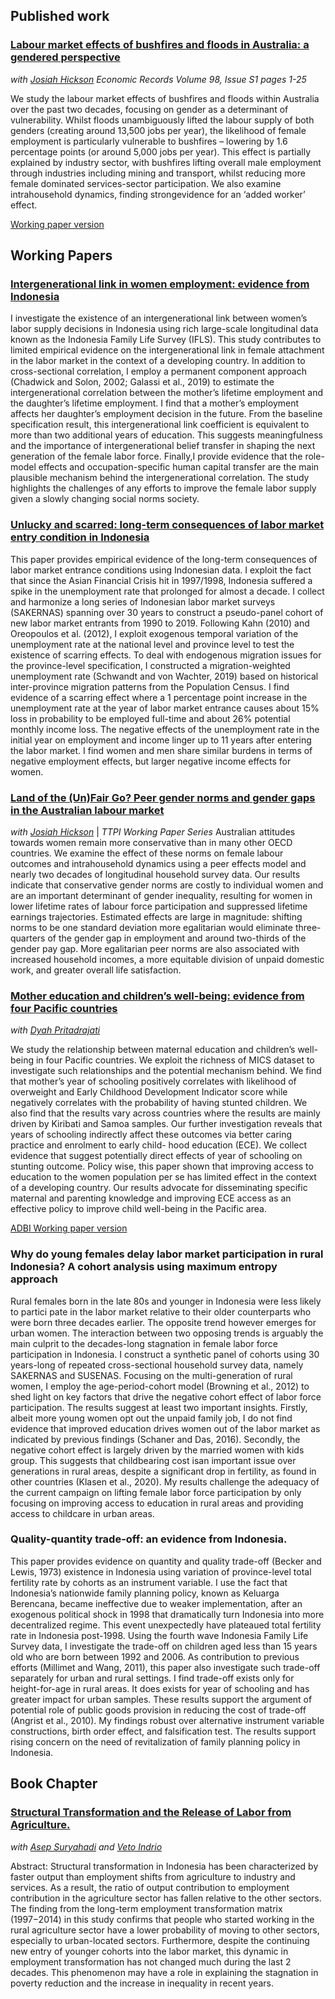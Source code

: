 ## Published work
### [Labour market effects of bushfires and floods in Australia: a gendered perspective](https://onlinelibrary.wiley.com/doi/full/10.1111/1475-4932.12688)
_with [Josiah Hickson](https://www.linkedin.com/in/josh-hickson-a36a4010a/?originalSubdomain=au)_
_Economic Records Volume 98, Issue S1 pages 1-25_

We study the labour market effects of bushfires and floods within Australia over the past two decades, focusing on gender as a determinant of vulnerability. Whilst floods unambiguously lifted the labour supply of both genders (creating around 13,500 jobs per year), the likelihood of female employment is particularly vulnerable to bushfires – lowering by 1.6 percentage points (or around 5,000 jobs per year). This effect is partially explained by industry sector, with bushfires lifting overall male employment through industries including mining and transport, whilst reducing more female dominated services-sector participation. We also examine intrahousehold dynamics, finding strongevidence for an ‘added worker’ effect.

[Working paper version](https://jnmarshan.github.io/docs/Compiled_Gendered_consequences_of_natural_disaster_Final_ER.pdf)

## Working Papers

### [Intergenerational link in women employment: evidence from Indonesia](https://jnmarshan.github.io/docs/motherdaughter_web.pdf)

I investigate the existence of an intergenerational link between women’s labor supply decisions in Indonesia using rich large-scale longitudinal data known as the Indonesia Family Life Survey (IFLS). This study contributes to limited empirical evidence on the intergenerational link in female attachment in the labor market in the context of a developing country. In addition to cross-sectional correlation, I employ a permanent component approach (Chadwick and Solon, 2002; Galassi et al., 2019) to estimate the intergenerational correlation between the mother’s lifetime employment and the daughter’s lifetime employment. I find that a mother’s employment affects her daughter’s employment decision in the future. From the baseline specification result, this intergenerational link coefficient is equivalent to more than two additional years of education. This suggests meaningfulness and the importance of intergenerational belief transfer in shaping the next generation of the female labor force. Finally,I provide evidence that the role-model effects and occupation-specific human capital transfer are the main plausible mechanism behind the intergenerational correlation. The study highlights the challenges of any efforts to improve the female labor supply
given a slowly changing social norms society.

### [Unlucky and scarred: long-term consequences of labor market entry condition in Indonesia](https://jnmarshan.github.io/docs/unluckyscarring_web.pdf)

This paper provides empirical evidence of the long-term consequences of labor market entrance conditions using Indonesian data. I exploit the fact that since the Asian Financial Crisis hit in 1997/1998, Indonesia suffered a spike in the unemployment rate that prolonged for almost a decade. I collect and harmonize a long series of Indonesian labor market surveys (SAKERNAS) spanning over 30 years to construct a pseudo-panel cohort of new labor market entrants from 1990 to 2019. Following Kahn (2010) and Oreopoulos et al. (2012), I exploit exogenous temporal variation of the unemployment rate at the national level and province level to test the existence of scarring effects. To deal with endogenous migration issues for the province-level specification, I constructed a migration-weighted unemployment rate (Schwandt and von Wachter, 2019) based on historical inter-province migration patterns from the Population Census. I find evidence of a scarring effect where a 1 percentage point increase in the unemployment rate at the year of labor market entrance causes about 15% loss in probability to be employed full-time and about 26% potential monthly income loss. The negative effects of the unemployment rate in the initial year on employment and income linger up to 11 years after entering the labor market. I find women and men share similar burdens in terms of negative employment effects, but larger negative income effects for women.

### [Land of the (Un)Fair Go? Peer gender norms and gender gaps in the Australian labour market](https://taxpolicy.crawford.anu.edu.au/sites/default/files/publication/taxstudies_crawford_anu_edu_au/2023-07/complete_wp_hickson_marshan_july_2023.pdf)
_with [Josiah Hickson](https://www.linkedin.com/in/josh-hickson-a36a4010a/?originalSubdomain=au)_ | _TTPI Working Paper Series_
Australian attitudes towards women remain more conservative than in many other OECD countries. We examine the effect of these norms on female labour outcomes and intrahousehold dynamics using a peer effects model and nearly two decades of longitudinal household survey data. Our results indicate that conservative gender norms are costly to individual women and are an important determinant of gender inequality, resulting for women in lower lifetime rates of labour force participation and suppressed lifetime earnings trajectories. Estimated effects are large in magnitude: shifting norms to be one standard deviation more egalitarian would eliminate
three-quarters of the gender gap in employment and around two-thirds of the gender pay gap. More egalitarian peer norms are also associated with increased household incomes, a more equitable division of unpaid domestic work, and greater overall life satisfaction.

### [Mother education and children’s well-being: evidence from four Pacific countries](https://www.adb.org/sites/default/files/publication/886766/adbi-wp1390.pdf)
_with [Dyah Pritadrajati](https://crawford.anu.edu.au/people/phd/dyah-pritadrajati)_

We study the relationship between maternal education and children’s well-being in four Pacific countries. We exploit the richness of MICS dataset to investigate such relationships and the potential mechanism behind. We find that mother’s year of schooling positively correlates with likelihood of overweight and Early Childhood Development Indicator score while negatively correlates with the probability of having stunted children. We also find that the results vary across countries where the results are mainly driven by Kiribati and Samoa samples. Our further investigation reveals that years of schooling indirectly affect these outcomes via better caring practice and enrolment to early child- hood education (ECE). We collect evidence that suggest potentially direct effects of year of schooling on stunting outcome. Policy wise, this paper shown that improving access to education to the women population per se has limited effect in the context of a developing country. Our results advocate for disseminating specific maternal and parenting knowledge and improving ECE access as an effective policy to improve child well-being in the Pacific area.

[ADBI Working paper version](https://www.adb.org/sites/default/files/publication/886766/adbi-wp1390.pdf)

### Why do young females delay labor market participation in rural Indonesia? A cohort analysis using maximum entropy approach

Rural females born in the late 80s and younger in Indonesia were less likely to partici pate in the labor market relative to their older counterparts who were born three decades earlier. The opposite trend however emerges for urban women. The interaction between two opposing trends is arguably the main culprit to the decades-long stagnation in female labor force participation in Indonesia. I construct a synthetic panel of cohorts using 30 years-long of repeated cross-sectional household survey data, namely SAKERNAS and SUSENAS. Focusing on the multi-generation of rural women, I employ the age-period-cohort model (Browning et al., 2012) to shed light on key factors that drive the negative cohort effect of labor force participation. The results suggest at least two important insights. Firstly, albeit more young women opt out the unpaid family job, I do not find evidence that improved education drives women out of the labor market as indicated by previous findings (Schaner and Das, 2016). Secondly, the negative cohort effect is largely driven by the married women with kids group. This suggests that childbearing cost isan important issue over generations in rural areas, despite a significant drop in fertility, as found in other countries (Klasen et al., 2020). My results challenge the adequacy of the current campaign on lifting female labor force participation by only focusing on improving access to education in rural areas and providing access to childcare in urban areas.

### Quality-quantity trade-off: an evidence from Indonesia.

This paper provides evidence on quantity and quality trade-off (Becker and Lewis, 1973) existence in Indonesia using variation of province-level total fertility rate by cohorts as an instrument variable. I use the fact that Indonesia’s nationwide family planning policy, known as Keluarga Berencana, became ineffective due to weaker implementation, after an exogenous political shock in 1998 that dramatically turn Indonesia into more decentralized regime. This event unexpectedly have plateaued total fertility rate in Indonesia post-1998. Using the fourth wave Indonesia Family Life Survey data, I investigate the trade-off on children aged less than 15 years old who are born between 1992 and 2006. As contribution to previous efforts (Millimet and Wang, 2011), this paper also investigate such trade-off separately for urban and rural settings. I find trade-off exists only for height-for-age in rural areas. It does exists for year of schooling and has greater impact for urban samples. These results support the argument of potential role of public goods provision in reducing the cost of trade-off (Angrist et al., 2010). My findings robust over alternative instrument variable constructions, birth order effect, and falsification test. The results support rising concern on the need of revitalization of family planning policy in Indonesia.

<!---### Income inequality trends in Indonesia. 
_with [Zulfan Tadjoeddin](https://www.westernsydney.edu.au/staff_profiles/WSU/associate_professor_zulfan_tadjoeddin)_

This paper presents income inequality, measured as ratio of income based on gender, education, and working status categories in Indonesia for the last two decades. --->

## Book Chapter
### [Structural Transformation and the Release of Labor from Agriculture.](https://www.adb.org/sites/default/files/publication/400586/indonesia-enhancing-productivity-quality-jobs.pdf) 
_with [Asep Suryahadi](https://smeru.or.id/en/content/asep-suryahadi) and [Veto Indrio](https://www.smeru.or.id/en/content/veto-tyas-indrio)_

Abstract:
Structural transformation in Indonesia has been characterized by faster output than employment shifts from agriculture to industry and services. As a result, the ratio of output contribution to employment contribution in the agriculture sector has fallen relative to the other sectors. The finding from the long-term employment transformation matrix (1997−2014) in this study confirms that people who started working in the rural agriculture sector have a lower probability of moving to other sectors, especially to urban-located sectors. Furthermore, despite the continuing new entry of younger cohorts into the labor market, this dynamic in employment transformation has not changed much during the last 2 decades. This phenomenon may have a role in explaining the stagnation in poverty reduction and the increase in inequality in recent years.


